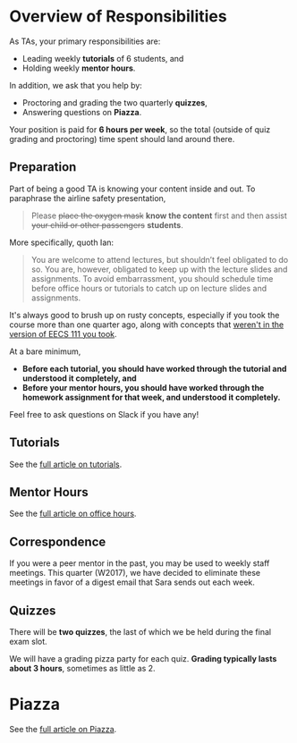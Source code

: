 # Overview of Responsibilities

As TAs, your primary responsibilities are:

- Leading weekly **tutorials** of 6 students, and
- Holding weekly **mentor hours**.

In addition, we ask that you help by:

- Proctoring and grading the two quarterly **quizzes**,
- Answering questions on **Piazza**.

Your position is paid for **6 hours per week**, so the total (outside of quiz grading and proctoring) time spent should land around there.

## <a name="preparation"></a> Preparation

Part of being a good TA is knowing your content inside and out. To paraphrase the airline safety presentation,

> Please ~~place the oxygen mask~~ **know the content** first and then assist ~~your child or other passengers~~ **students**.

More specifically, quoth Ian:

> You are welcome to attend lectures, but shouldn’t feel obligated to do so.  You are, however, obligated to keep up with the lecture slides and assignments.  To avoid embarrassment, you should schedule time before office hours or tutorials to catch up on lecture slides and assignments.
 
It's always good to brush up on rusty concepts, especially if you took the course more than one quarter ago, along with concepts that [weren't in the version of EECS 111 you took](../Differences.html).

At a bare minimum,

- **Before each tutorial, you should have worked through the tutorial and understood it completely, and**
- **Before your mentor hours, you should have worked through the homework assignment for that week, and understood it completely.**

Feel free to ask questions on Slack if you have any!

## Tutorials

See the [full article on tutorials](./Tutorials.html).

## Mentor Hours

See the [full article on office hours](./OfficeHours.html).

## Correspondence

If you were a peer mentor in the past, you may be used to weekly staff meetings. This quarter (W2017), we have decided to eliminate these meetings in favor of a digest email that Sara sends out each week. 

## Quizzes

There will be **two quizzes**, the last of which we be held during the final exam slot.

We will have a grading pizza party for each quiz. **Grading typically lasts about 3 hours**, sometimes as little as 2.

# Piazza

See the [full article on Piazza](./Piazza.html).

